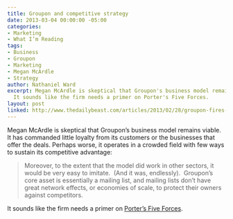 ```yaml
---
title: Groupon and competitive strategy
date: 2013-03-04 00:00:00 -05:00
categories:
- Marketing
- What I’m Reading
tags:
- Business
- Groupon
- Marketing
- Megan McArdle
- Strategy
author: Nathaniel Ward
excerpt: Megan McArdle is skeptical that Groupon's business model remains viable.
  It sounds like the firm needs a primer on Porter's Five Forces.
layout: post
linked: http://www.thedailybeast.com/articles/2013/02/28/groupon-fires-its-ceo.html
---
```


Megan McArdle is skeptical that Groupon’s business model remains viable. It has commanded little loyalty from its customers or the businesses that offer the deals. Perhaps worse, it operates in a crowded field with few ways to sustain its competitive advantage:

> Moreover, to the extent that the model did work in other sectors, it would be very easy to imitate.  (And it was, endlessly).  Groupon’s core asset is essentially a mailing list, and mailing lists don’t have great network effects, or economies of scale, to protect their owners against competitors.

It sounds like the firm needs a primer on [Porter’s Five Forces][1].

 [1]: http://en.wikipedia.org/wiki/Porter_five_forces_analysis